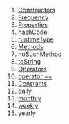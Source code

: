 1.  [Constructors](./Frequency-class#constructors.md)
2.  [Frequency](./Frequency/Frequency.md)
3.  [Properties](./Frequency-class#instance-properties.md)
4.  [hashCode](https://api.flutter.dev/flutter/dart-core/Object/hashCode.html)
5.  [runtimeType](https://api.flutter.dev/flutter/dart-core/Object/runtimeType.html)
6.  [Methods](./Frequency-class#instance-methods.md)
7.  [noSuchMethod](https://api.flutter.dev/flutter/dart-core/Object/noSuchMethod.html)
8.  [toString](https://api.flutter.dev/flutter/dart-core/Object/toString.html)
9.  [Operators](./Frequency-class#operators.md)
10. [operator
    ==](https://api.flutter.dev/flutter/dart-core/Object/operator_equals.html)
11. [Constants](./Frequency-class#constants.md)
12. [daily](./Frequency/daily-constant.md)
13. [monthly](./Frequency/monthly-constant.md)
14. [weekly](./Frequency/weekly-constant.md)
15. [yearly](./Frequency/yearly-constant.md)
